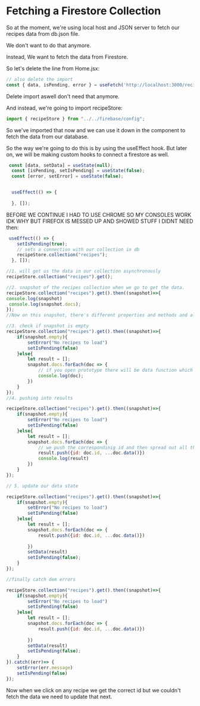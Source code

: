 # Fetching a Firestore Collection

So at the moment, we're using local host and JSON server to fetch our recipes data from db.json file.

We don't want to do that anymore.

Instead, We want to fetch the data from Firestore.

So let's delete the line from Home.jsx:
```jsx
// also delete the import
const { data, isPending, error } = useFetch('http://localhost:3000/recipes')
```
Delete import aswell don't need that anymore.

And instead, we're going to import recipeStore:
```jsx
import { recipeStore } from "../../firebase/config";
```

So we've imported that now and we can use it down in the component to fetch the data from our database.

So the way we're going to do this is by using the useEffect hook. But later on, we will be making custom hooks to connect a firestore as well.

```jsx
 const [data, setData] = useState(null);
  const [isPending, setIsPending] = useState(false);
  const [error, setError] = useState(false);


  useEffect(() => {
    
  }, []);

```
BEFORE WE CONTINUE I HAD TO USE CHROME SO MY CONSOLES WORK IDK WHY BUT FIREFOX IS MESSED UP AND SHOWED STUFF I DIDNT NEED
then:

```jsx
 useEffect(() => {
    setIsPending(true);
    // sets a connection with our collection in db
    recipeStore.collection("recipes");
  }, []);
```
```jsx
//1. will get us the data in our collection asynchronously
recipeStore.collection("recipes").get();

//2. snapshot of the recipes collection when we go to get the data.
recipeStore.collection("recipes").get().then((snapshot)=>{
console.log(snapshot)
 console.log(snapshot.docs);
});
//Now on this snapshot, there's different properties and methods and also contains all the data inside the recipes collection.

//3. check if snapshot is empty
recipeStore.collection("recipes").get().then((snapshot)=>{ 
    if(snapshot.empty){
        setError("No recipes to load")
        setIsPending(false)
    }else{
        let result = [];
        snapshot.docs.forEach(doc => {
            // if you open prototype there will be data function which we will use
            console.log(doc);
        })
    }
});
//4. pushing into results

recipeStore.collection("recipes").get().then((snapshot)=>{ 
    if(snapshot.empty){
        setError("No recipes to load")
        setIsPending(false)
    }else{
        let result = [];
        snapshot.docs.forEach(doc => {
            // we push the correspondinig id and then spread out all the data like title, method, ingredients
            result.push({id: doc.id, ...doc.data()})
            console.log(result)
        })
    }
});

// 5. update our data state

recipeStore.collection("recipes").get().then((snapshot)=>{ 
    if(snapshot.empty){
        setError("No recipes to load")
        setIsPending(false)
    }else{
        let result = [];
        snapshot.docs.forEach(doc => {
            result.push({id: doc.id, ...doc.data()})
            
        })
        setData(result)
        setIsPending(false);
    }
});

//finally catch dem errors

recipeStore.collection("recipes").get().then((snapshot)=>{ 
    if(snapshot.empty){
        setError("No recipes to load")
        setIsPending(false)
    }else{
        let result = [];
        snapshot.docs.forEach(doc => {
            result.push({id: doc.id, ...doc.data()})
            
        })
        setData(result)
        setIsPending(false);
    }
}).catch((err)=> {
    setError(err.message)
    setIsPending(false)
});

```

Now when we click on any recipe we get the correct id but we couldn't fetch the data we need to update that next.
